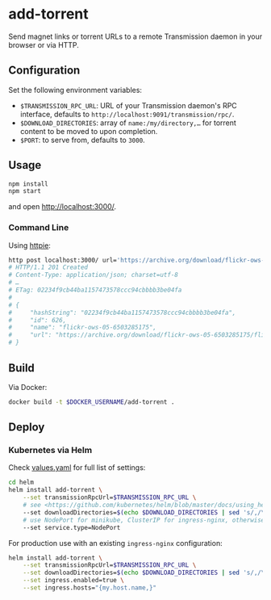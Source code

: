 add-torrent
===========

Send magnet links or torrent URLs to a remote Transmission daemon in your browser or via HTTP.


Configuration
-------------

Set the following environment variables:

- `$TRANSMISSION_RPC_URL`: URL of your Transmission daemon's RPC interface,
  defaults to `http://localhost:9091/transmission/rpc/`.
- `$DOWNLOAD_DIRECTORIES`: array of `name:/my/directory,…` for torrent content
  to be moved to upon completion.
- `$PORT`: to serve from, defaults to `3000`.


Usage
-----

```bash
npm install
npm start
```

and open <http://localhost:3000/>.


### Command Line

Using [httpie](https://httpie.org/):

```bash
http post localhost:3000/ url='https://archive.org/download/flickr-ows-05-6503285175/flickr-ows-05-6503285175_archive.torrent'
# HTTP/1.1 201 Created
# Content-Type: application/json; charset=utf-8
# …
# ETag: 02234f9cb44ba1157473578ccc94cbbbb3be04fa
#
# {
#     "hashString": "02234f9cb44ba1157473578ccc94cbbbb3be04fa",
#     "id": 626,
#     "name": "flickr-ows-05-6503285175",
#     "url": "https://archive.org/download/flickr-ows-05-6503285175/flickr-ows-05-6503285175_archive.torrent"
# }
```


Build
-----

Via Docker:

```bash
docker build -t $DOCKER_USERNAME/add-torrent .
```


Deploy
------

### Kubernetes via Helm

Check [values.yaml](./helm/add-torrent/values.yaml) for full list of settings:

```bash
cd helm
helm install add-torrent \
    --set transmissionRpcUrl=$TRANSMISSION_RPC_URL \
    # see <https://github.com/kubernetes/helm/blob/master/docs/using_helm.md#the-format-and-limitations-of---set>
    --set downloadDirectories=$(echo $DOWNLOAD_DIRECTORIES | sed 's/,/\\\,/g') \
    # use NodePort for minikube, ClusterIP for ingress-nginx, otherwise LoadBalancer
    --set service.type=NodePort
```

For production use with an existing `ingress-nginx` configuration:

```bash
helm install add-torrent \
    --set transmissionRpcUrl=$TRANSMISSION_RPC_URL \
    --set downloadDirectories=$(echo $DOWNLOAD_DIRECTORIES | sed 's/,/\\\,/g') \
    --set ingress.enabled=true \
    --set ingress.hosts="{my.host.name,}"
```

